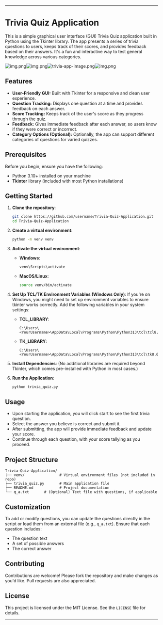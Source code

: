 ---

# Trivia Quiz Application

This is a simple graphical user interface (GUI) Trivia Quiz application built in Python using the Tkinter library. The app presents a series of trivia questions to users, keeps track of their scores, and provides feedback based on their answers. It's a fun and interactive way to test general knowledge across various categories.

![img.png](img.png)![img.png](img.png)![trivia-app-image.png](UI%20photos%2Ftrivia-app-image.png)![img.png](img.png)

## Features
- **User-Friendly GUI:** Built with Tkinter for a responsive and clean user experience.
- **Question Tracking:** Displays one question at a time and provides feedback on each answer.
- **Score Tracking:** Keeps track of the user's score as they progress through the quiz.
- **Feedback:** Gives immediate feedback after each answer, so users know if they were correct or incorrect.
- **Category Options (Optional):** Optionally, the app can support different categories of questions for varied quizzes.

## Prerequisites

Before you begin, ensure you have the following:
- Python 3.10+ installed on your machine
- **Tkinter** library (included with most Python installations)

## Getting Started

1. **Clone the repository**:
   ```bash
   git clone https://github.com/username/Trivia-Quiz-Application.git
   cd Trivia-Quiz-Application
   ```

2. **Create a virtual environment**:
   ```bash
   python -m venv venv
   ```

3. **Activate the virtual environment**:
   - **Windows**:
     ```bash
     venv\Scripts\activate
     ```
   - **MacOS/Linux**:
     ```bash
     source venv/bin/activate
     ```

4. **Set Up TCL/TK Environment Variables (Windows Only)**:
   If you're on Windows, you might need to set up environment variables to ensure tkinter works correctly. Add the following variables in your system settings:

   - **TCL_LIBRARY**:
     ```
     C:\Users\<YourUsername>\AppData\Local\Programs\Python\Python313\tcl\tcl8.6
     ```
   - **TK_LIBRARY**:
     ```
     C:\Users\<YourUsername>\AppData\Local\Programs\Python\Python313\tcl\tk8.6
     ```

5. **Install Dependencies**:
   (No additional libraries are required beyond Tkinter, which comes pre-installed with Python in most cases.)

6. **Run the Application**:
   ```bash
   python trivia_quiz.py
   ```

## Usage

- Upon starting the application, you will click start to see the first trivia question.
- Select the answer you believe is correct and submit it.
- After submitting, the app will provide immediate feedback and update your score.
- Continue through each question, with your score tallying as you proceed.

## Project Structure

```plaintext
Trivia-Quiz-Application/
├── venv/                # Virtual environment files (not included in repo)
├── trivia_quiz.py       # Main application file
├── README.md            # Project documentation
└── q_a.txt       # (Optional) Text file with questions, if applicable
```

## Customization

To add or modify questions, you can update the questions directly in the script or load them from an external file (e.g., `q_a.txt`). Ensure that each question includes:
- The question text
- A set of possible answers
- The correct answer

## Contributing

Contributions are welcome! Please fork the repository and make changes as you'd like. Pull requests are also appreciated.

## License

This project is licensed under the MIT License. See the `LICENSE` file for details.

---